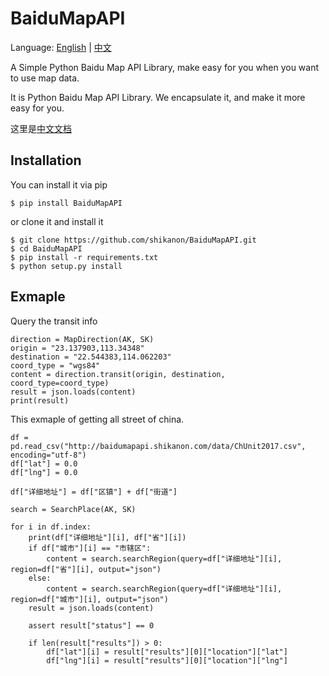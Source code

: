 # BaiduMapAPI

Language: [English](https://github.com/shikanon/BaiduMapAPI/blob/master/README.md) | [中文](https://github.com/shikanon/BaiduMapAPI/blob/master/README_ZH.md)

A Simple Python Baidu Map API Library, make easy for you when you want to use map data.

It is Python Baidu Map API Library. We encapsulate it, and make it more easy for you.

这里是[中文文档](https://github.com/shikanon/BaiduMapAPI/blob/master/README_ZH.md)

## Installation

You can install it via pip
```
$ pip install BaiduMapAPI
```
or clone it and install it
```
$ git clone https://github.com/shikanon/BaiduMapAPI.git
$ cd BaiduMapAPI
$ pip install -r requirements.txt
$ python setup.py install
```

## Exmaple

Query the transit info

```
direction = MapDirection(AK, SK)
origin = "23.137903,113.34348"
destination = "22.544383,114.062203"
coord_type = "wgs84"
content = direction.transit(origin, destination, coord_type=coord_type)
result = json.loads(content)
print(result)
```


This exmaple of getting all street of china.

```
df = pd.read_csv("http://baidumapapi.shikanon.com/data/ChUnit2017.csv", encoding="utf-8")
df["lat"] = 0.0
df["lng"] = 0.0

df["详细地址"] = df["区镇"] + df["街道"]

search = SearchPlace(AK, SK)

for i in df.index:
    print(df["详细地址"][i], df["省"][i])
    if df["城市"][i] == "市辖区":
        content = search.searchRegion(query=df["详细地址"][i], region=df["省"][i], output="json")
    else:
        content = search.searchRegion(query=df["详细地址"][i], region=df["城市"][i], output="json")
    result = json.loads(content)

    assert result["status"] == 0

    if len(result["results"]) > 0:
        df["lat"][i] = result["results"][0]["location"]["lat"]
        df["lng"][i] = result["results"][0]["location"]["lng"]
```